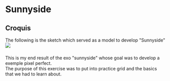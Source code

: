 # Sunnyside
## Croquis
The following is the sketch which served as a model to develop "Sunnyside"
<img src="croquis sunnyside.png">

### 

This is my end result of the exo "sunnyside" whose goal was to develop a exemple pixel perfect.<br/>
The purpose of this exercise was to put into practice grid and the basics that we had to learn about.<br/>
